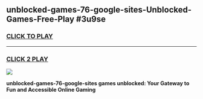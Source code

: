 
## unblocked-games-76-google-sites-Unblocked-Games-Free-Play #3u9se
<h3>
<a href="https://us.freeplayer.one?title=unblocked-games-76-google-sites&ref=9M">CLICK TO PLAY</a></h3>
<hr>

<h3>
<a href="https://us.freeplayer.one?title=unblocked-games-76-google-sites&ref=9M">CLICK 2 PLAY</a>
  
</h3>

<a href="https://us.freeplayer.one?title=unblocked-games-76-google-sites&ref=9M"><img src="https://clearcache.store/games.png"></a>


**unblocked-games-76-google-sites games unblocked: Your Gateway to Fun and Accessible Online Gaming**
